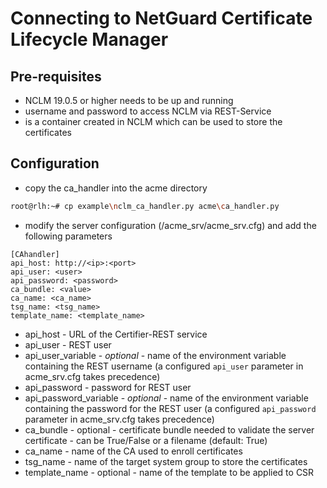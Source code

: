<!-- markdownlint-disable  MD013 -->
<!-- wiki-title CA handler for NetGuard Certificate Lifecycle Manager -->
# Connecting to NetGuard Certificate Lifecycle Manager

## Pre-requisites

- NCLM 19.0.5 or higher needs to be up and running
- username and password to access NCLM via REST-Service
- is a container created in NCLM which can be used to store the certificates

## Configuration

- copy the ca_handler into the acme directory

```bash
root@rlh:~# cp example\nclm_ca_handler.py acme\ca_handler.py
```

- modify the server configuration (/acme_srv/acme_srv.cfg) and add the following parameters

```config
[CAhandler]
api_host: http://<ip>:<port>
api_user: <user>
api_password: <password>
ca_bundle: <value>
ca_name: <ca_name>
tsg_name: <tsg_name>
template_name: <template_name>
```

- api_host - URL of the Certifier-REST service
- api_user - REST user
- api_user_variable - *optional* - name of the environment variable containing the REST username (a configured `api_user` parameter in acme_srv.cfg takes precedence)
- api_password - password for REST user
- api_password_variable - *optional* - name of the environment variable containing the password for the REST user (a configured `api_password` parameter in acme_srv.cfg takes precedence)
- ca_bundle - optional - certificate bundle needed to validate the server certificate - can be True/False or a filename (default: True)
- ca_name - name of the CA used to enroll certificates
- tsg_name - name of the target system group to store the certificates
- template_name - optional - name of the template to be applied to CSR
